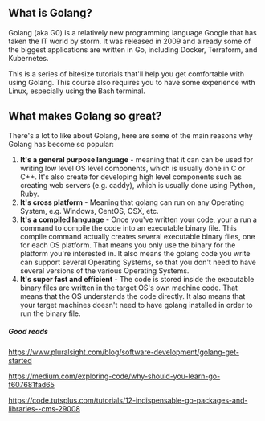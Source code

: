 <h2>What is Golang?</h2>
Golang (aka G0) is a relatively new programming language Google that has taken the IT world by storm. It was released in 2009 and already some of the biggest applications are written in Go, including Docker, Terraform, and Kubernetes.

This is a series of bitesize tutorials that'll help you get comfortable with using Golang. This course also requires you to have some experience with Linux, especially using the Bash terminal. 



<h2>What makes Golang so great?</h2>

There's a lot to like about Golang, here are some of the main reasons why Golang has become so popular:

<ol>
<li><strong>It's a general purpose language</strong> -  meaning that it can can be used for writing low level OS level components, which is usually done in C or C++. It's also create for developing high level components such as creating web servers (e.g. caddy), which is usually done using Python, Ruby.</li>
<li><strong>It's cross platform</strong> - Meaning that golang can run on any Operating System, e.g. Windows, CentOS, OSX, etc.</li>
<li><strong>It's a compiled language</strong> - Once you've written your code, your a run a command to compile the code into an  executable binary file. This compile command actually creates several executable binary files, one for each OS platform. That means you only use the binary for the platform you're interested in. It also means the golang code you write can support several Operating Systems, so that you don't need to have several versions of the various Operating Systems.</li>
<li><strong>It's super fast and efficient</strong> - The code is stored inside the executable binary files are written in the target OS's own machine code. That means that the OS understands the code directly. It also means that your target machines doesn't need to have golang installed in order to run the binary file.</li>
</ol>




<h5>Good reads</h5>

https://www.pluralsight.com/blog/software-development/golang-get-started

https://medium.com/exploring-code/why-should-you-learn-go-f607681fad65


https://code.tutsplus.com/tutorials/12-indispensable-go-packages-and-libraries--cms-29008
 
 